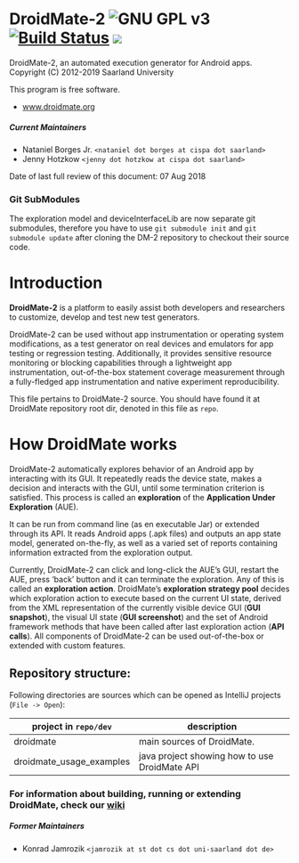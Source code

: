 # DroidMate-2 ![GNU GPL v3](https://www.gnu.org/graphics/gplv3-88x31.png)[![Build Status](https://travis-ci.org/uds-se/droidmate.svg?branch=master)](https://travis-ci.org/uds-se/droidmate) [![](https://jitpack.io/v/uds-se/droidmate.svg)](https://jitpack.io/#uds-se/droidmate)

DroidMate-2, an automated execution generator for Android apps.  
Copyright (C) 2012-2019 Saarland University

This program is free software. 

* www.droidmate.org  

##### Current Maintainers

* Nataniel Borges Jr. `<nataniel dot borges at cispa dot saarland>`
* Jenny Hotzkow `<jenny dot hotzkow at cispa dot saarland>`

Date of last full review of this document: 07 Aug 2018


### Git SubModules
The exploration model and deviceInterfaceLib are now separate git submodules, therefore you have to use
`git submodule init` and `git submodule update` after cloning the DM-2 repository to checkout their source code.

# Introduction 

**DroidMate-2** is a platform to easily assist both developers and researchers to customize, develop and test new test generators.

DroidMate-2 can be used without app instrumentation or operating system modifications, as a test generator on real devices and emulators for app testing or regression testing. 
Additionally, it provides sensitive resource monitoring or blocking capabilities through a lightweight app instrumentation, out-of-the-box statement coverage measurement through a fully-fledged app instrumentation and native experiment reproducibility.

This file pertains to DroidMate-2 source. You should have found it at DroidMate repository root dir, denoted in this file as `repo`.


# How DroidMate works 

DroidMate-2 automatically explores behavior of an Android app by interacting with its GUI. It repeatedly reads the device state, makes a decision and interacts with the GUI, until some termination criterion is satisfied. This process is called an **exploration** of the **Application Under Exploration** (AUE).

It can be run from command line (as en executable Jar) or extended through its API. It reads Android apps (.apk files) and outputs an app state model, generated on-the-fly, as well as a varied set of reports containing information extracted from the exploration output.

Currently, DroidMate-2 can click and long-click the AUE’s GUI, restart the AUE,  press ‘back’ button and it can terminate the exploration. Any of this is called an **exploration action**. DroidMate’s **exploration strategy pool** decides which exploration action to execute based on the current UI state, derived from the XML representation of the currently visible device GUI (**GUI snapshot**), the visual UI state (**GUI screenshot**) and the set of Android framework methods that have been called after last exploration action (**API calls**). All components of DroidMate-2 can be used out-of-the-box or extended with custom features.


## Repository structure:

Following directories are sources which can be opened  as IntelliJ projects (`File -> Open`):

| project in `repo/dev`| description |
| ------- | ----------- |
| droidmate | main sources of DroidMate. |
| droidmate_usage_examples | java project showing how to use DroidMate API |


### For information about building, running or extending DroidMate, check our [wiki](https://github.com/uds-se/droidmate/wiki) ###


##### Former Maintainers #####

* Konrad Jamrozik `<jamrozik at st dot cs dot uni-saarland dot de>`
